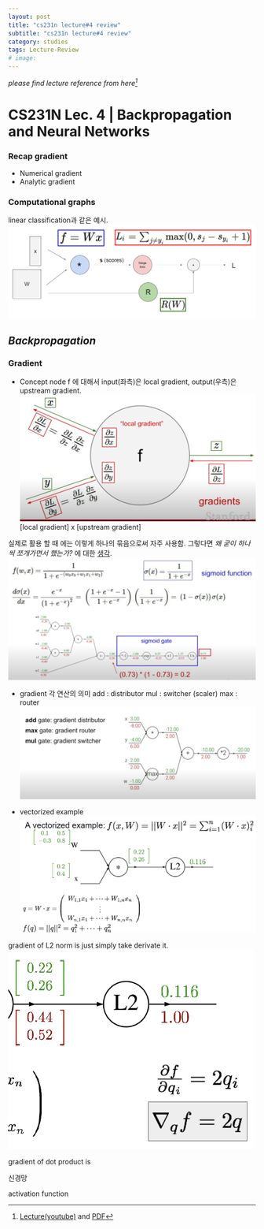 ```yaml
---
layout: post
title: "cs231n lecture#4 review"
subtitle: "cs231n lecture#4 review"
category: studies
tags: Lecture-Review
# image:
---
```


*please find lecture reference from here[^1]*

# CS231N Lec. 4 | Backpropagation and Neural Networks


### Recap gradient
- Numerical gradient
- Analytic gradient


### Computational graphs
linear classification과 같은 예시.
![computational graphs](/assets/img/posts/studies/lecture-review/lec4/markdown-img-paste-20201012185418363.png)


## *__Backpropagation__*



### Gradient
- Concept
node f 에 대해서 input(좌측)은 local gradient, output(우측)은 upstream gradient.
![gradient](/assets/img/posts/studies/lecture-review/lec4/markdown-img-paste-20201012214541993.png)
[local gradient] x [upstream gradient]  

실제로 활용 할 때 에는 이렇게 하나의 묶음으로써 자주 사용함.
그렇다면 *왜 굳이 하나씩 쪼개가면서 했는가?* 에 대한 [생각](https://en.wikipedia.org/wiki/Leaky_abstraction).
![sigmoid](/assets/img/posts/studies/lecture-review/lec4/markdown-img-paste-20201012223414805.png)

- gradient 각 연산의 의미
add : distributor
mul : switcher (scaler)
max : router
![gradient calculation](/assets/img/posts/studies/lecture-review/lec4/markdown-img-paste-20201012223256709.png)

- vectorized example  
![vectorized gradient](/assets/img/posts/studies/lecture-review/lec4/markdown-img-paste-2020101223023401.png)

gradient of L2 norm is just simply take derivate it.
![derivation of L2](/assets/img/posts/studies/lecture-review/lec4/markdown-img-paste-20201012230409494.png)

gradient of dot product is


신경망

activation function

[^1]: [Lecture(youtube)](https://www.youtube.com/playlist?list=PL3FW7Lu3i5JvHM8ljYj-zLfQRF3EO8sYv) and [PDF](http://cs231n.stanford.edu/slides/)